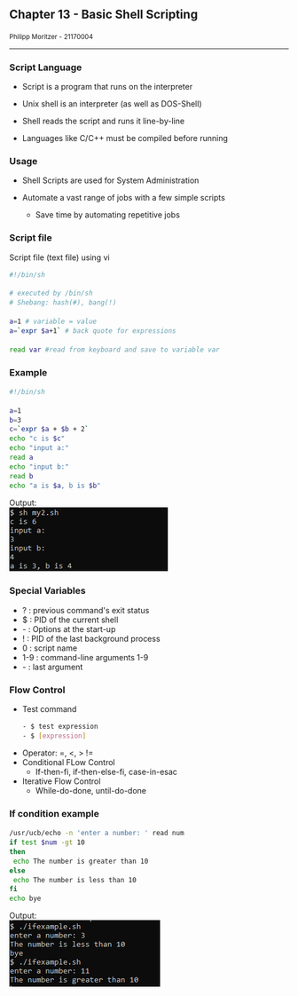 ## Chapter 13 - Basic Shell Scripting


<small>Philipp Moritzer - 21170004</small>
<hr/>

### Script Language

- Script is a program that runs on the interpreter

- Unix shell is an interpreter (as well as DOS-Shell)

- Shell reads the script and runs it line-by-line

- Languages like C/C++ must be compiled before running

### Usage

- Shell Scripts are used for System Administration

- Automate a vast range of jobs with a few simple scripts
  - Save time by automating repetitive jobs

### Script file

Script file (text file) using vi
```sh
#!/bin/sh 

# executed by /bin/sh
# Shebang: hash(#), bang(!)

a=1 # variable = value
a=`expr $a+1` # back quote for expressions

read var #read from keyboard and save to variable var
```

### Example

```sh
#!/bin/sh

a=1
b=3
c=`expr $a + $b + 2`
echo "c is $c"
echo "input a:"
read a
echo "input b:"
read b
echo "a is $a, b is $b"
```  
Output:  
![](../../images/2021-05-18-11-45-49.png)  

### Special Variables

- ? : previous command's exit status
- $ : PID of the current shell
- \- : Options at the start-up
- ! : PID of the last background process
- 0 : script name
- 1-9 : command-line arguments 1-9
- \- : last argument

### Flow Control

- Test command
   ```bash
  - $ test expression
  - $ [expression]
  ```
- Operator: =, <, > !=
- Conditional FLow Control
  - If-then-fi, if-then-else-fi, case-in-esac
- Iterative Flow Control
  - While-do-done, until-do-done

### If condition example

```bash
/usr/ucb/echo -n 'enter a number: ' read num
if test $num -gt 10
then
 echo The number is greater than 10
else
 echo The number is less than 10
fi
echo bye
```  

Output:  
![](../../images/2021-05-18-12-30-44.png)  